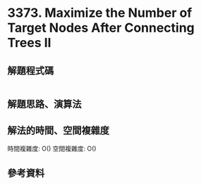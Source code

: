 # 3373. Maximize the Number of Target Nodes After Connecting Trees II

## 解題程式碼

```javascript

```

## 解題思路、演算法

## 解法的時間、空間複雜度

時間複雜度: O()
空間複雜度: O()

## 參考資料
